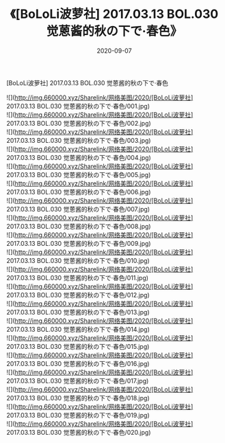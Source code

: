 ﻿---
layout: post
title:  《[BoLoLi波萝社] 2017.03.13 BOL.030 觉蒽酱的秋の下で·春色》
date:   2020-09-07
img: http://img.660000.xyz/Sharelink/网络美图/2020/[BoLoLi波萝社] 2017.03.13 BOL.030 觉蒽酱的秋の下で·春色/000.jpg
categories: [美女, 清纯, 唯美]
---

[BoLoLi波萝社] 2017.03.13 BOL.030 觉蒽酱的秋の下で·春色

  ![](http://img.660000.xyz/Sharelink/网络美图/2020/[BoLoLi波萝社] 2017.03.13 BOL.030 觉蒽酱的秋の下で·春色/001.jpg) <br> ![](http://img.660000.xyz/Sharelink/网络美图/2020/[BoLoLi波萝社] 2017.03.13 BOL.030 觉蒽酱的秋の下で·春色/002.jpg) <br> ![](http://img.660000.xyz/Sharelink/网络美图/2020/[BoLoLi波萝社] 2017.03.13 BOL.030 觉蒽酱的秋の下で·春色/003.jpg) <br> ![](http://img.660000.xyz/Sharelink/网络美图/2020/[BoLoLi波萝社] 2017.03.13 BOL.030 觉蒽酱的秋の下で·春色/004.jpg) <br> ![](http://img.660000.xyz/Sharelink/网络美图/2020/[BoLoLi波萝社] 2017.03.13 BOL.030 觉蒽酱的秋の下で·春色/005.jpg) <br> ![](http://img.660000.xyz/Sharelink/网络美图/2020/[BoLoLi波萝社] 2017.03.13 BOL.030 觉蒽酱的秋の下で·春色/006.jpg) <br> ![](http://img.660000.xyz/Sharelink/网络美图/2020/[BoLoLi波萝社] 2017.03.13 BOL.030 觉蒽酱的秋の下で·春色/007.jpg) <br> ![](http://img.660000.xyz/Sharelink/网络美图/2020/[BoLoLi波萝社] 2017.03.13 BOL.030 觉蒽酱的秋の下で·春色/008.jpg) <br> ![](http://img.660000.xyz/Sharelink/网络美图/2020/[BoLoLi波萝社] 2017.03.13 BOL.030 觉蒽酱的秋の下で·春色/009.jpg) <br> ![](http://img.660000.xyz/Sharelink/网络美图/2020/[BoLoLi波萝社] 2017.03.13 BOL.030 觉蒽酱的秋の下で·春色/010.jpg) <br> ![](http://img.660000.xyz/Sharelink/网络美图/2020/[BoLoLi波萝社] 2017.03.13 BOL.030 觉蒽酱的秋の下で·春色/011.jpg) <br> ![](http://img.660000.xyz/Sharelink/网络美图/2020/[BoLoLi波萝社] 2017.03.13 BOL.030 觉蒽酱的秋の下で·春色/012.jpg) <br> ![](http://img.660000.xyz/Sharelink/网络美图/2020/[BoLoLi波萝社] 2017.03.13 BOL.030 觉蒽酱的秋の下で·春色/013.jpg) <br> ![](http://img.660000.xyz/Sharelink/网络美图/2020/[BoLoLi波萝社] 2017.03.13 BOL.030 觉蒽酱的秋の下で·春色/014.jpg) <br> ![](http://img.660000.xyz/Sharelink/网络美图/2020/[BoLoLi波萝社] 2017.03.13 BOL.030 觉蒽酱的秋の下で·春色/015.jpg) <br> ![](http://img.660000.xyz/Sharelink/网络美图/2020/[BoLoLi波萝社] 2017.03.13 BOL.030 觉蒽酱的秋の下で·春色/016.jpg) <br> ![](http://img.660000.xyz/Sharelink/网络美图/2020/[BoLoLi波萝社] 2017.03.13 BOL.030 觉蒽酱的秋の下で·春色/017.jpg) <br> ![](http://img.660000.xyz/Sharelink/网络美图/2020/[BoLoLi波萝社] 2017.03.13 BOL.030 觉蒽酱的秋の下で·春色/018.jpg) <br> ![](http://img.660000.xyz/Sharelink/网络美图/2020/[BoLoLi波萝社] 2017.03.13 BOL.030 觉蒽酱的秋の下で·春色/019.jpg) <br> ![](http://img.660000.xyz/Sharelink/网络美图/2020/[BoLoLi波萝社] 2017.03.13 BOL.030 觉蒽酱的秋の下で·春色/020.jpg) <br>